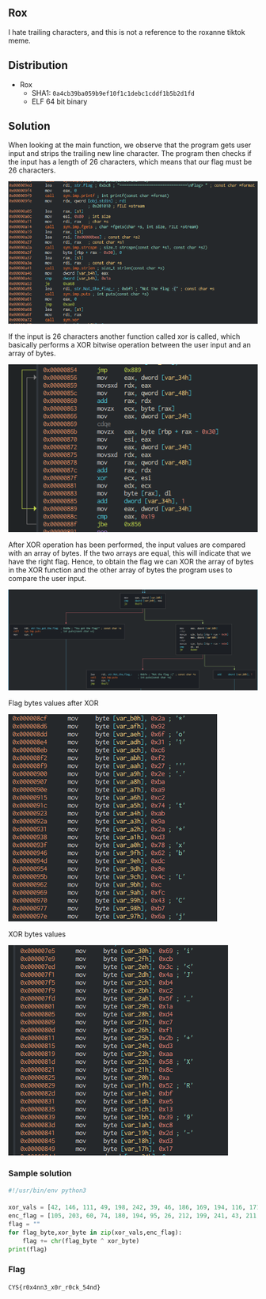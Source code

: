 ## Rox
I hate trailing characters, and this is not a reference to the roxanne tiktok meme.

## Distribution
- Rox
  - SHA1: `0a4cb39ba059b9ef10f1c1debc1cddf1b5b2d1fd`
  - ELF 64 bit binary

## Solution
When looking at the main function, we observe that the program gets user input and strips the trailing new line character. The program then checks if the input has a length of 26 characters, which means that our flag must be 26 characters.

![Main Function](./solution/main.png)

If the input is 26 characters another function called xor is called, which basically performs a XOR bitwise operation between the user input and an array of bytes.

![XOR Function](./solution/xor.png)

After XOR operation has been performed, the input values are compared with an array of bytes. If the two arrays are equal, this will indicate that we have the right flag. Hence, to obtain the flag we can XOR the array of bytes in the XOR function and the other array of bytes the program uses to compare the user input.

![Control Flow Graph](solution/cfg.png)

Flag bytes values after XOR

![Flag XOR](solution/flag_xor.png)

XOR bytes values

![XOR values](solution/xor_val.png)

### Sample solution
```python
#!/usr/bin/env python3

xor_vals = [42, 146, 111, 49, 198, 242, 39, 46, 186, 169, 194, 116, 171, 154, 42, 211, 120, 98, 220, 142, 76, 12, 252, 67, 183, 106]
enc_flag = [105, 203, 60, 74, 180, 194, 95, 26, 212, 199, 241, 43, 211, 170, 88, 140, 10, 82, 191, 229, 19, 57, 200, 45, 211, 23]
flag = ""
for flag_byte,xor_byte in zip(xor_vals,enc_flag):
    flag += chr(flag_byte ^ xor_byte)
print(flag)
```
### Flag
`CYS{r0x4nn3_x0r_r0ck_54nd}`